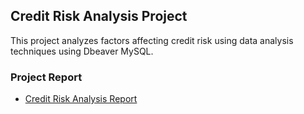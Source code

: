 ## Credit Risk Analysis Project

This project analyzes factors affecting credit risk using data analysis techniques using Dbeaver MySQL.

### Project Report
- [Credit Risk Analysis Report](./Credit_Risk_DA_Project_Izzatul.pdf)
